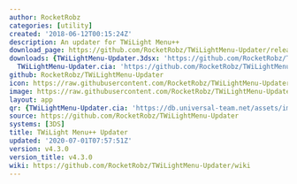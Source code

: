 ```yaml
---
author: RocketRobz
categories: [utility]
created: '2018-06-12T00:15:24Z'
description: An updater for TWiLight Menu++
download_page: https://github.com/RocketRobz/TWiLightMenu-Updater/releases/tag/v4.3.0
downloads: {TWiLightMenu-Updater.3dsx: 'https://github.com/RocketRobz/TWiLightMenu-Updater/releases/download/v4.3.0/TWiLightMenu-Updater.3dsx',
  TWiLightMenu-Updater.cia: 'https://github.com/RocketRobz/TWiLightMenu-Updater/releases/download/v4.3.0/TWiLightMenu-Updater.cia'}
github: RocketRobz/TWiLightMenu-Updater
icon: https://raw.githubusercontent.com/RocketRobz/TWiLightMenu-Updater/master/app/icon.png
image: https://raw.githubusercontent.com/RocketRobz/TWiLightMenu-Updater/master/app/banner.png
layout: app
qr: {TWiLightMenu-Updater.cia: 'https://db.universal-team.net/assets/images/qr/twilightmenu-updater.cia.png'}
source: https://github.com/RocketRobz/TWiLightMenu-Updater
systems: [3DS]
title: TWiLight Menu++ Updater
updated: '2020-07-01T07:57:51Z'
version: v4.3.0
version_title: v4.3.0
wiki: https://github.com/RocketRobz/TWiLightMenu-Updater/wiki
---
```

